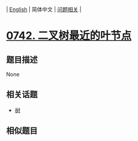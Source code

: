 
| [English](README_EN.md) | 简体中文 | [问题相关](QUESTION.md) |
# [0742. 二叉树最近的叶节点](https://leetcode-cn.com/problems/closest-leaf-in-a-binary-tree/)
## 题目描述
None
## 相关话题
- [树](https://leetcode-cn.com/tag/tree)
## 相似题目

